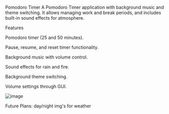 Pomodoro Timer 
A Pomodoro Timer application with background music and theme switching. It allows managing work and break periods, and includes built-in sound effects for atmosphere.

Features

Pomodoro timer (25 and 50 minutes).

Pause, resume, and reset timer functionality.

Background music with volume control.

Sound effects for rain and fire.

Background theme switching.

Volume settings through GUI.

![image](https://github.com/user-attachments/assets/c25b6623-88f2-48d0-91ef-5a00d1898cba)

Future Plans:
day/night 
img's for weather 
